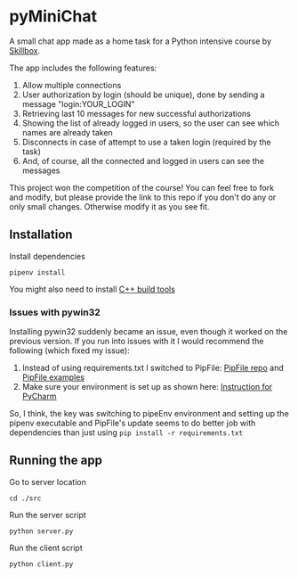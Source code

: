 # pyMiniChat

A small chat app made as a home task for a Python intensive course by [Skillbox](https://skillbox.ru/).

The app includes the following features:

1. Allow multiple connections
2. User authorization by login (should be unique), done by sending a message "login:YOUR_LOGIN"
3. Retrieving last 10 messages for new successful authorizations
4. Showing the list of already logged in users, so the user can see which names are already taken
5. Disconnects in case of attempt to use a taken login (required by the task)
6. And, of course, all the connected and logged in users can see the messages

This project won the competition of the course! You can feel free to fork and modify, but please provide the link to this repo if you don't do any or only small changes. Otherwise modify it as you see fit.

## Installation

Install dependencies

```
pipenv install
```

You might also need to install [С++ build tools](https://visualstudio.microsoft.com/downloads/#build-tools-for-visual-studio-2019)

### Issues with pywin32

Installing pywin32 suddenly became an issue, even though it worked on the previous version. If you run into issues with it I would recommend the following (which fixed my issue):

1. Instead of using requirements.txt I switched to PipFile: [PipFile repo](https://github.com/pypa/pipfile) and [PipFile examples](https://pipenv-fork.readthedocs.io/en/latest/basics.html)
2. Make sure your environment is set up as shown here: [Instruction for PyCharm](https://www.jetbrains.com/help/pycharm/pipenv.html)

So, I think, the key was switching to pipeEnv environment and setting up the pipenv executable and PipFile's update seems to do better job with dependencies than just using ```pip install -r requirements.txt``` 

## Running the app

Go to server location
```
cd ./src
```

Run the server script
```
python server.py
```

Run the client script
```
python client.py
```
